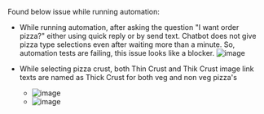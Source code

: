 Found below issue while running automation:

  - While running automation, after asking the question "I want order pizza?" either using quick reply or by send text. Chatbot does not give pizza type selections even after waiting more than a minute. So, automation tests are failing, this issue looks like a blocker.
  ![image](https://user-images.githubusercontent.com/45257587/228037745-15c5588a-07b7-452d-9ee5-4f0674c51618.png)
  
  - While selecting pizza crust, both Thin Crust and Thik Crust image link texts are named as Thick Crust for both veg and non veg pizza's
     - ![image](https://user-images.githubusercontent.com/45257587/228136101-e919e76a-a0f3-494c-9678-4b46a3c68808.png)
     - ![image](https://user-images.githubusercontent.com/45257587/228136153-e55e960e-cab9-401f-ae71-2d5aea3f6fca.png)


